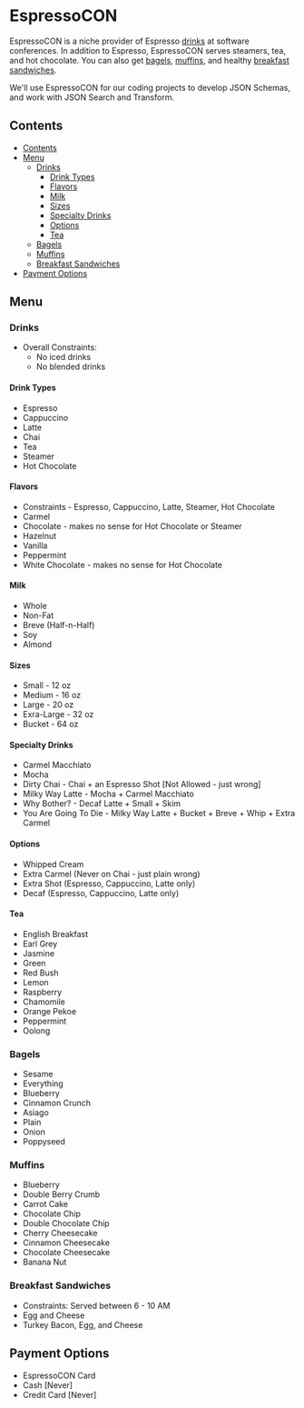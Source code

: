EspressoCON
===========
EspressoCON is a niche provider of Espresso [drinks](#drinks) at software conferences. In addition to Espresso, EspressoCON serves steamers, tea, and hot chocolate. You can also get [bagels](#bagels), [muffins](#muffins), and healthy [breakfast sandwiches](#breakfast-sandwiches).

We'll use EspressoCON for our coding projects to develop JSON Schemas, and work with JSON Search and Transform.


## Contents
- [Contents](#contents)
- [Menu](#menu)
    - [Drinks](#drinks)
        - [Drink Types](#drink-types)
        - [Flavors](#flavors)
        - [Milk](#milk)
        - [Sizes](#sizes)
        - [Specialty Drinks](#specialty-drinks)
        - [Options](#options)
        - [Tea](#tea)
    - [Bagels](#bagels)
    - [Muffins](#muffins)
    - [Breakfast Sandwiches](#breakfast-sandwiches)
- [Payment Options](#payment-options)


## Menu
### Drinks
* Overall Constraints:
  * No iced drinks
  * No blended drinks 

#### Drink Types 
* Espresso
* Cappuccino
* Latte
* Chai
* Tea
* Steamer
* Hot Chocolate

#### Flavors
* Constraints - Espresso, Cappuccino, Latte, Steamer, Hot Chocolate
* Carmel
* Chocolate - makes no sense for Hot Chocolate or Steamer
* Hazelnut
* Vanilla
* Peppermint
* White Chocolate - makes no sense for Hot Chocolate

#### Milk
* Whole
* Non-Fat
* Breve (Half-n-Half)
* Soy
* Almond

#### Sizes 
* Small      - 12 oz
* Medium     - 16 oz
* Large      - 20 oz
* Exra-Large - 32 oz
* Bucket     - 64 oz

#### Specialty Drinks
* Carmel Macchiato
* Mocha
* Dirty Chai - Chai + an Espresso Shot [Not Allowed - just wrong]
* Milky Way Latte - Mocha + Carmel Macchiato
* Why Bother? - Decaf Latte + Small + Skim 
* You Are Going To Die - Milky Way Latte + Bucket + Breve + Whip + Extra Carmel

#### Options 
* Whipped Cream
* Extra Carmel (Never on Chai - just plain wrong)
* Extra Shot (Espresso, Cappuccino, Latte only)
* Decaf (Espresso, Cappuccino, Latte only)

#### Tea
* English Breakfast
* Earl Grey
* Jasmine
* Green
* Red Bush
* Lemon
* Raspberry
* Chamomile
* Orange Pekoe
* Peppermint
* Oolong

### Bagels
* Sesame
* Everything
* Blueberry
* Cinnamon Crunch
* Asiago
* Plain
* Onion
* Poppyseed

### Muffins
* Blueberry
* Double Berry Crumb
* Carrot Cake
* Chocolate Chip
* Double Chocolate Chip
* Cherry Cheesecake
* Cinnamon Cheesecake
* Chocolate Cheesecake
* Banana Nut

### Breakfast Sandwiches
* Constraints: Served between 6 - 10 AM
* Egg and Cheese
* Turkey Bacon, Egg, and Cheese


## Payment Options
* EspressoCON Card 
* Cash [Never]
* Credit Card [Never]